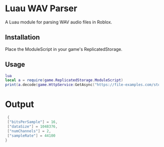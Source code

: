 # Luau WAV Parser

A   Luau module for parsing WAV audio files in Roblox.

## Installation

Place the ModuleScript in your game's ReplicatedStorage.

## Usage

```lua
lua
local a = require(game.ReplicatedStorage.ModuleScript)
print(a.decode(game.HttpService:GetAsync("https://file-examples.com/storage/fe7094c3e1675c6019f2849/2017/11/file_example_WAV_1MG.wav")))
```


# Output

```lua
 {    
 ["bitsPerSample"] = 16,
 ["dataSize"] = 1048376,
 ["numChannels"] = 2,
 ["sampleRate"] = 44100
}  
```
